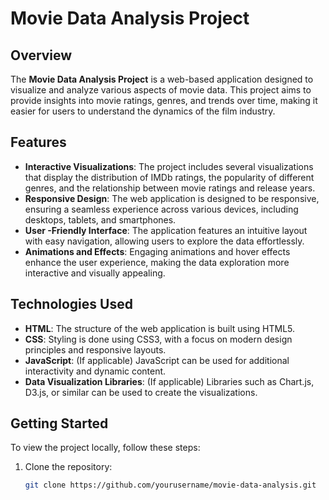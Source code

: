 # Movie Data Analysis Project

## Overview

The **Movie Data Analysis Project** is a web-based application designed to visualize and analyze various aspects of movie data. This project aims to provide insights into movie ratings, genres, and trends over time, making it easier for users to understand the dynamics of the film industry.

## Features

- **Interactive Visualizations**: The project includes several visualizations that display the distribution of IMDb ratings, the popularity of different genres, and the relationship between movie ratings and release years.
- **Responsive Design**: The web application is designed to be responsive, ensuring a seamless experience across various devices, including desktops, tablets, and smartphones.
- **User -Friendly Interface**: The application features an intuitive layout with easy navigation, allowing users to explore the data effortlessly.
- **Animations and Effects**: Engaging animations and hover effects enhance the user experience, making the data exploration more interactive and visually appealing.

## Technologies Used

- **HTML**: The structure of the web application is built using HTML5.
- **CSS**: Styling is done using CSS3, with a focus on modern design principles and responsive layouts.
- **JavaScript**: (If applicable) JavaScript can be used for additional interactivity and dynamic content.
- **Data Visualization Libraries**: (If applicable) Libraries such as Chart.js, D3.js, or similar can be used to create the visualizations.

## Getting Started

To view the project locally, follow these steps:

1. Clone the repository:
   ```bash
   git clone https://github.com/yourusername/movie-data-analysis.git
